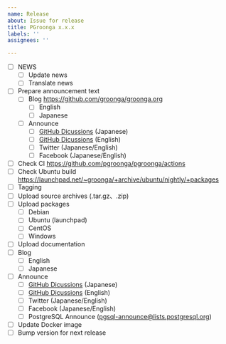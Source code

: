 ```yaml
---
name: Release
about: Issue for release
title: PGroonga x.x.x
labels: ''
assignees: ''

---
```


- [ ] NEWS
  - [ ] Update news
  - [ ] Translate news
- [ ] Prepare announcement text
  - [ ] Blog https://github.com/groonga/groonga.org
    - [ ] English
    - [ ] Japanese
  - [ ] Announce
    - [ ] [GitHub Dicussions](https://github.com/pgroonga/pgroonga/discussions/categories/releases) (Japanese)
    - [ ] [GitHub Dicussions](https://github.com/pgroonga/pgroonga/discussions/categories/releases) (English)
    - [ ] Twitter (Japanese/English)
    - [ ] Facebook (Japanese/English)
- [ ] Check CI https://github.com/pgroonga/pgroonga/actions
- [ ] Check Ubuntu build https://launchpad.net/~groonga/+archive/ubuntu/nightly/+packages
- [ ] Tagging
- [ ] Upload source archives (.tar.gz、.zip)
- [ ] Upload packages
  - [ ] Debian
  - [ ] Ubuntu (launchpad)
  - [ ] CentOS
  - [ ] Windows
- [ ] Upload documentation
- [ ] Blog
  - [ ] English
  - [ ] Japanese
- [ ] Announce
  - [ ] [GitHub Dicussions](https://github.com/pgroonga/pgroonga/discussions/categories/releases) (Japanese)
  - [ ] [GitHub Dicussions](https://github.com/pgroonga/pgroonga/discussions/categories/releases) (English)
  - [ ] Twitter (Japanese/English)
  - [ ] Facebook (Japanese/English)
  - [ ] PostgreSQL Announce (pgsql-announce@lists.postgresql.org)
- [ ] Update Docker image
- [ ] Bump version for next release
